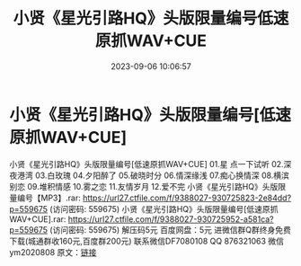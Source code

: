 ﻿---
title: 小贤《星光引路HQ》头版限量编号低速原抓WAV+CUE
date: 2023-09-06 10:06:57
categories: 新碟专辑、稀有等精品
tags: 华语中文
---
# 小贤《星光引路HQ》头版限量编号[低速原抓WAV+CUE]

小贤《星光引路HQ》头版限量编号[低速原抓WAV+CUE]
01.星
点一下试听
02.深夜港湾
03.白玫瑰
04.夕阳醉了
05.破晓时分
06.情深缘浅
07.痴心换情深
08.横滨别恋
09.堆积情感
10.雾之恋
11.友情岁月
12.爱不完
小贤《星光引路HQ》头版限量编号【MP3】.rar: https://url27.ctfile.com/f/9388027-930725823-2e84dd?p=559675
(访问密码: 559675)
小贤《星光引路HQ》头版限量编号[低速原抓WAV+CUE].rar: https://url27.ctfile.com/f/9388027-930725952-a581ca?p=559675
(访问密码: 559675)
解压码5元
百度网盘：5元
进微信群Q群终身免费下载(城通群收160元,百度群200元)
联系微信DF7080108 QQ 876321063
微信ym2020808
原文：[链接](https://blog.sina.com.cn/s/blog_1647c7e76010313d2.html)